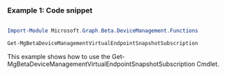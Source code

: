 ### Example 1: Code snippet

```powershell

Import-Module Microsoft.Graph.Beta.DeviceManagement.Functions

Get-MgBetaDeviceManagementVirtualEndpointSnapshotSubscription

```
This example shows how to use the Get-MgBetaDeviceManagementVirtualEndpointSnapshotSubscription Cmdlet.

